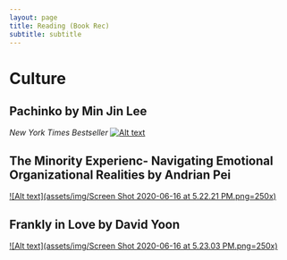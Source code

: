 ```yaml
---
layout: page
title: Reading (Book Rec)
subtitle: subtitle 
---
```


# Culture 

## Pachinko by Min Jin Lee
_New York Times Bestseller_
 [![Alt text](assets/img/pachinko.png=250x)](https://www.minjinlee.com/book/pachinko/)




## The Minority Experienc- Navigating Emotional Organizational Realities by Andrian Pei

 [![Alt text](assets/img/Screen Shot 2020-06-16 at 5.22.21 PM.png=250x)](https://www.amazon.com/Minority-Experience-Navigating-Emotional-Organizational/dp/0830845488)
 
 
 
 ## Frankly in Love by David Yoon 

 [![Alt text](assets/img/Screen Shot 2020-06-16 at 5.23.03 PM.png=250x)](https://www.penguinrandomhouse.com/books/598579/frankly-in-love-by-david-yoon/)
 
 
 
 

